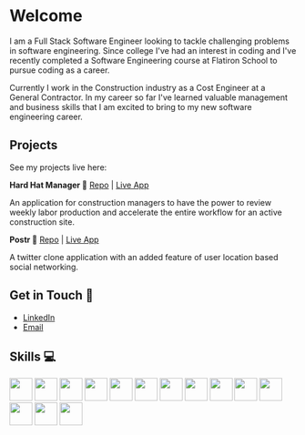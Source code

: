 # Welcome

I am a Full Stack Software Engineer looking to tackle challenging problems in software engineering. Since college I've had an interest in coding and I've recently completed a Software Engineering course at Flatiron School to pursue coding as a career. 

Currently I work in the Construction industry as a Cost Engineer at a General Contractor. In my career so far I've learned valuable management and business skills that I am excited to bring to my new software engineering career.

## Projects

See my projects live here:

**Hard Hat Manager :construction_worker:** [Repo](https://github.com/bperez3237/phase-5-project) | [Live App](https://hard-hat-manager.onrender.com)

An application for construction managers to have the power to review weekly labor production and accelerate the entire workflow for an active construction site.

**Postr :hatched_chick:** [Repo](https://github.com/bperez3237/phase-4-project-postr) | [Live App](https://postr.onrender.com)

A twitter clone application with an added feature of user location based social networking.

## Get in Touch :link:

* [LinkedIn](https://www.linkedin.com/in/brian-perez-se/)
* [Email](b.perez3237@gmail.com)


## Skills :computer:


<img src="https://cdn.jsdelivr.net/gh/devicons/devicon/icons/html5/html5-original.svg" height='40px'/>



<img src="https://cdn.jsdelivr.net/gh/devicons/devicon/icons/css3/css3-original.svg" height='40px'/>



<img src="https://cdn.jsdelivr.net/gh/devicons/devicon/icons/sass/sass-original.svg" height='40px'/>
          
          

<img src="https://cdn.jsdelivr.net/gh/devicons/devicon/icons/javascript/javascript-original.svg" height='40px' />
          


<img src="https://cdn.jsdelivr.net/gh/devicons/devicon/icons/typescript/typescript-original.svg" height='40px'/>


<img src="https://cdn.jsdelivr.net/gh/devicons/devicon/icons/react/react-original.svg" height='40px'/>

<img src="https://cdn.jsdelivr.net/gh/devicons/devicon/icons/ruby/ruby-original.svg" height='40px'/>
          

<img src="https://cdn.jsdelivr.net/gh/devicons/devicon/icons/rails/rails-plain.svg" height='40px'/>
        

<img src="https://cdn.jsdelivr.net/gh/devicons/devicon/icons/python/python-original.svg" height='40px'/>
          

<img src="https://cdn.jsdelivr.net/gh/devicons/devicon/icons/django/django-plain.svg" height='40px'/>
          

<img src="https://cdn.jsdelivr.net/gh/devicons/devicon/icons/pandas/pandas-original.svg" height='40px'/>


<img src="https://cdn.jsdelivr.net/gh/devicons/devicon/icons/postgresql/postgresql-original.svg" height='40px'/>
          
<img src="https://cdn.jsdelivr.net/gh/devicons/devicon/icons/heroku/heroku-plain.svg" height='40px'/>
          

<img src="https://cdn.jsdelivr.net/gh/devicons/devicon/icons/firebase/firebase-plain.svg" height='40px'/>
          